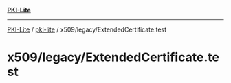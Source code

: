 [**PKI-Lite**](../../../../README.md)

---

[PKI-Lite](../../../../README.md) / [pki-lite](../../../README.md) / x509/legacy/ExtendedCertificate.test

# x509/legacy/ExtendedCertificate.test
